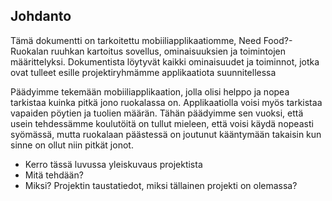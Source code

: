 ## Johdanto

Tämä dokumentti on tarkoitettu mobiiliapplikaatiomme, Need Food?- Ruokalan ruuhkan kartoitus sovellus, ominaisuuksien ja toimintojen määrittelyksi. Dokumentista löytyvät kaikki ominaisuudet ja toiminnot, jotka ovat tulleet esille projektiryhmämme applikaatiota suunnitellessa

Päädyimme tekemään mobiiliapplikaation, jolla olisi helppo ja nopea tarkistaa kuinka pitkä jono ruokalassa on. Applikaatiolla voisi myös tarkistaa vapaiden pöytien ja tuolien määrän. Tähän päädyimme sen vuoksi, että usein tehdessämme koulutöitä on tullut mieleen, että voisi käydä nopeasti syömässä, mutta ruokalaan päästessä on joutunut kääntymään takaisin kun sinne on ollut niin pitkät jonot.

* Kerro tässä luvussa yleiskuvaus projektista
* Mitä tehdään?
* Miksi? Projektin taustatiedot, miksi tällainen projekti on olemassa?  

